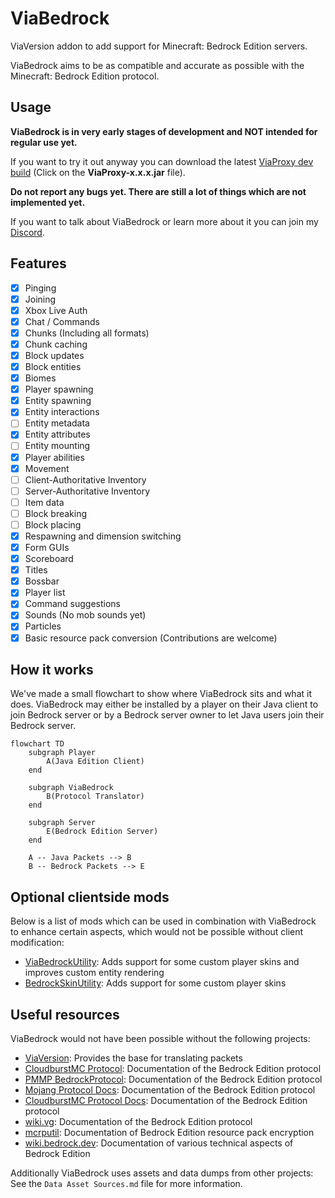 # ViaBedrock
ViaVersion addon to add support for Minecraft: Bedrock Edition servers.

ViaBedrock aims to be as compatible and accurate as possible with the Minecraft: Bedrock Edition protocol.

## Usage
**ViaBedrock is in very early stages of development and NOT intended for regular use yet.**

If you want to try it out anyway you can download the latest [ViaProxy dev build](https://build.lenni0451.net/job/ViaProxy/) (Click on the **ViaProxy-x.x.x.jar** file).

**Do not report any bugs yet. There are still a lot of things which are not implemented yet.**

If you want to talk about ViaBedrock or learn more about it you can join my [Discord](https://discord.gg/dCzT9XHEWu).

## Features
- [x] Pinging
- [x] Joining
- [x] Xbox Live Auth
- [x] Chat / Commands
- [x] Chunks (Including all formats)
- [x] Chunk caching
- [x] Block updates
- [x] Block entities
- [x] Biomes
- [x] Player spawning
- [x] Entity spawning
- [x] Entity interactions
- [ ] Entity metadata
- [x] Entity attributes
- [ ] Entity mounting
- [x] Player abilities
- [x] Movement
- [ ] Client-Authoritative Inventory
- [ ] Server-Authoritative Inventory
- [ ] Item data
- [ ] Block breaking
- [ ] Block placing
- [x] Respawning and dimension switching
- [x] Form GUIs
- [x] Scoreboard
- [x] Titles
- [x] Bossbar
- [x] Player list
- [x] Command suggestions
- [x] Sounds (No mob sounds yet)
- [x] Particles
- [x] Basic resource pack conversion (Contributions are welcome)

## How it works

We've made a small flowchart to show where ViaBedrock sits and what it does.
ViaBedrock may either be installed by a player on their Java client to join Bedrock server
or by a Bedrock server owner to let Java users join their Bedrock server.

```mermaid
flowchart TD
    subgraph Player
        A(Java Edition Client)
    end

    subgraph ViaBedrock
        B(Protocol Translator)
    end

    subgraph Server
        E(Bedrock Edition Server)
    end

    A -- Java Packets --> B
    B -- Bedrock Packets --> E
```

## Optional clientside mods
Below is a list of mods which can be used in combination with ViaBedrock to enhance certain aspects, which would not be possible without client modification:
- [ViaBedrockUtility](https://github.com/Oryxel/ViaBedrockUtility): Adds support for some custom player skins and improves custom entity rendering
- [BedrockSkinUtility](https://github.com/Camotoy/BedrockSkinUtility): Adds support for some custom player skins

## Useful resources
ViaBedrock would not have been possible without the following projects:
- [ViaVersion](https://github.com/ViaVersion/ViaVersion): Provides the base for translating packets
- [CloudburstMC Protocol](https://github.com/CloudburstMC/Protocol): Documentation of the Bedrock Edition protocol
- [PMMP BedrockProtocol](https://github.com/pmmp/BedrockProtocol): Documentation of the Bedrock Edition protocol
- [Mojang Protocol Docs](https://github.com/Mojang/bedrock-protocol-docs): Documentation of the Bedrock Edition protocol
- [CloudburstMC Protocol Docs](https://github.com/CloudburstMC/protocol-docs): Documentation of the Bedrock Edition protocol
- [wiki.vg](https://minecraft.wiki/w/Minecraft_Wiki:Projects/wiki.vg_merge/Bedrock_Protocol): Documentation of the Bedrock Edition protocol
- [mcrputil](https://github.com/valaphee/mcrputil): Documentation of Bedrock Edition resource pack encryption
- [wiki.bedrock.dev](https://wiki.bedrock.dev): Documentation of various technical aspects of Bedrock Edition

Additionally ViaBedrock uses assets and data dumps from other projects: See the `Data Asset Sources.md` file for more information.
